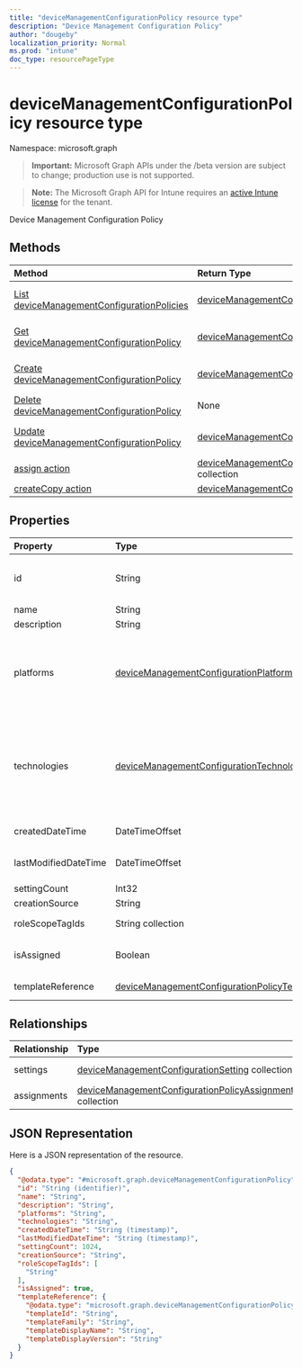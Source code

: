 ```yaml
---
title: "deviceManagementConfigurationPolicy resource type"
description: "Device Management Configuration Policy"
author: "dougeby"
localization_priority: Normal
ms.prod: "intune"
doc_type: resourcePageType
---
```


# deviceManagementConfigurationPolicy resource type

Namespace: microsoft.graph

> **Important:** Microsoft Graph APIs under the /beta version are subject to change; production use is not supported.

> **Note:** The Microsoft Graph API for Intune requires an [active Intune license](https://go.microsoft.com/fwlink/?linkid=839381) for the tenant.

Device Management Configuration Policy

## Methods
|Method|Return Type|Description|
|:---|:---|:---|
|[List deviceManagementConfigurationPolicies](../api/intune-deviceconfigv2-devicemanagementconfigurationpolicy-list.md)|[deviceManagementConfigurationPolicy](../resources/intune-deviceconfigv2-devicemanagementconfigurationpolicy.md) collection|List properties and relationships of the [deviceManagementConfigurationPolicy](../resources/intune-deviceconfigv2-devicemanagementconfigurationpolicy.md) objects.|
|[Get deviceManagementConfigurationPolicy](../api/intune-deviceconfigv2-devicemanagementconfigurationpolicy-get.md)|[deviceManagementConfigurationPolicy](../resources/intune-deviceconfigv2-devicemanagementconfigurationpolicy.md)|Read properties and relationships of the [deviceManagementConfigurationPolicy](../resources/intune-deviceconfigv2-devicemanagementconfigurationpolicy.md) object.|
|[Create deviceManagementConfigurationPolicy](../api/intune-deviceconfigv2-devicemanagementconfigurationpolicy-create.md)|[deviceManagementConfigurationPolicy](../resources/intune-deviceconfigv2-devicemanagementconfigurationpolicy.md)|Create a new [deviceManagementConfigurationPolicy](../resources/intune-deviceconfigv2-devicemanagementconfigurationpolicy.md) object.|
|[Delete deviceManagementConfigurationPolicy](../api/intune-deviceconfigv2-devicemanagementconfigurationpolicy-delete.md)|None|Deletes a [deviceManagementConfigurationPolicy](../resources/intune-deviceconfigv2-devicemanagementconfigurationpolicy.md).|
|[Update deviceManagementConfigurationPolicy](../api/intune-deviceconfigv2-devicemanagementconfigurationpolicy-update.md)|[deviceManagementConfigurationPolicy](../resources/intune-deviceconfigv2-devicemanagementconfigurationpolicy.md)|Update the properties of a [deviceManagementConfigurationPolicy](../resources/intune-deviceconfigv2-devicemanagementconfigurationpolicy.md) object.|
|[assign action](../api/intune-deviceconfigv2-devicemanagementconfigurationpolicy-assign.md)|[deviceManagementConfigurationPolicyAssignment](../resources/intune-deviceconfigv2-devicemanagementconfigurationpolicyassignment.md) collection|Not yet documented|
|[createCopy action](../api/intune-deviceconfigv2-devicemanagementconfigurationpolicy-createcopy.md)|[deviceManagementConfigurationPolicy](../resources/intune-deviceconfigv2-devicemanagementconfigurationpolicy.md)|Not yet documented|

## Properties
|Property|Type|Description|
|:---|:---|:---|
|id|String|Key of the policy document. Automatically generated.|
|name|String|Policy name|
|description|String|Policy description|
|platforms|[deviceManagementConfigurationPlatforms](../resources/intune-deviceconfigv2-devicemanagementconfigurationplatforms.md)|Platforms for this policy. Possible values are: `none`, `android`, `iOS`, `macOS`, `windows10X`, `windows10`, `linux`, `unknownFutureValue`.|
|technologies|[deviceManagementConfigurationTechnologies](../resources/intune-deviceconfigv2-devicemanagementconfigurationtechnologies.md)|Technologies for this policy. Possible values are: `none`, `mdm`, `windows10XManagement`, `configManager`, `microsoftSense`, `exchangeOnline`, `linuxMdm`, `unknownFutureValue`.|
|createdDateTime|DateTimeOffset|Policy creation date and time|
|lastModifiedDateTime|DateTimeOffset|Policy last modification date and time|
|settingCount|Int32|Number of settings|
|creationSource|String|Policy creation source|
|roleScopeTagIds|String collection|List of Scope Tags for this Entity instance.|
|isAssigned|Boolean|Policy assignment status. This property is read-only.|
|templateReference|[deviceManagementConfigurationPolicyTemplateReference](../resources/intune-deviceconfigv2-devicemanagementconfigurationpolicytemplatereference.md)|Template reference information|

## Relationships
|Relationship|Type|Description|
|:---|:---|:---|
|settings|[deviceManagementConfigurationSetting](../resources/intune-deviceconfigv2-devicemanagementconfigurationsetting.md) collection|Policy settings|
|assignments|[deviceManagementConfigurationPolicyAssignment](../resources/intune-deviceconfigv2-devicemanagementconfigurationpolicyassignment.md) collection|Policy assignments|

## JSON Representation
Here is a JSON representation of the resource.
<!-- {
  "blockType": "resource",
  "keyProperty": "id",
  "@odata.type": "microsoft.graph.deviceManagementConfigurationPolicy"
}
-->
``` json
{
  "@odata.type": "#microsoft.graph.deviceManagementConfigurationPolicy",
  "id": "String (identifier)",
  "name": "String",
  "description": "String",
  "platforms": "String",
  "technologies": "String",
  "createdDateTime": "String (timestamp)",
  "lastModifiedDateTime": "String (timestamp)",
  "settingCount": 1024,
  "creationSource": "String",
  "roleScopeTagIds": [
    "String"
  ],
  "isAssigned": true,
  "templateReference": {
    "@odata.type": "microsoft.graph.deviceManagementConfigurationPolicyTemplateReference",
    "templateId": "String",
    "templateFamily": "String",
    "templateDisplayName": "String",
    "templateDisplayVersion": "String"
  }
}
```




